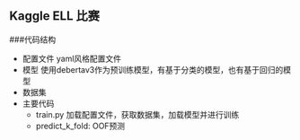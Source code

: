 ## Kaggle ELL 比赛
###代码结构
* 配置文件
    yaml风格配置文件
* 模型
    使用debertav3作为预训练模型，有基于分类的模型，也有基于回归的模型
* 数据集
* 主要代码
    * train.py 加载配置文件，获取数据集，加载模型并进行训练
    * predict_k_fold: OOF预测
  